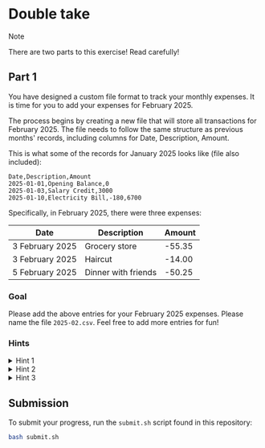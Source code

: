# Double take

> [!NOTE]  
> There are two parts to this exercise! Read carefully!

## Part 1

You have designed a custom file format to track your monthly expenses. It is time for you to add your expenses for February 2025.

The process begins by creating a new file that will store all transactions for February 2025. The file needs to follow the same structure as previous months' records, including columns for Date, Description, Amount.

This is what some of the records for January 2025 looks like (file also included):

```csv
Date,Description,Amount
2025-01-01,Opening Balance,0
2025-01-03,Salary Credit,3000
2025-01-10,Electricity Bill,-180,6700
```

Specifically, in February 2025, there were three expenses:

| Date            | Description         | Amount |
| --------------- | ------------------- | ------ |
| 3 February 2025 | Grocery store       | -55.35 |
| 3 February 2025 | Haircut             | -14.00 |
| 5 February 2025 | Dinner with friends | -50.25 |

### Goal

Please add the above entries for your February 2025 expenses. Please name the file `2025-02.csv`. Feel free to add more entries for fun!

### Hints

<details>

<summary>Hint 1</summary>

Have you named the new expense file `2025-02.csv`?

</details>

<details>

<summary>Hint 2</summary>

Have you added the three expenses above?

</details>

<details>

<summary>Hint 3</summary>

Add the file `2025-02.csv` with the following content:

```csv
Date,Description,Amount
2025-02-03,Grocery store,-55.35
2025-02-03,Haircut,-14.00
2025-02-05,Dinner with friends,-50.25
```

</details>

## Submission

To submit your progress, run the `submit.sh` script found in this repository:

```bash
bash submit.sh
```
